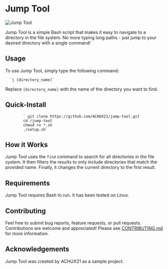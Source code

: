 # Jump Tool

![Jump Tool](https://upload.wikimedia.org/wikipedia/commons/thumb/2/28/HelloWorld.svg/2560px-HelloWorld.svg.png)

Jump Tool is a simple Bash script that makes it easy to navigate to a directory in the file system. No more typing long paths - just jump to your desired directory with a single command!

## Usage

To use Jump Tool, simply type the following command:

      `j [directory_name]`

Replace `[directory_name]` with the name of the directory you want to find.

## Quick-Install

            ` git clone https://github.com/ACHUX21/jump-tool.git
            cd /jump-tool
            chmod +x *.sh
            ./setup.sh`

## How it Works

Jump Tool uses the `find` command to search for all directories in the file system. It then filters the results to only include directories that match the provided name. Finally, it changes the current directory to the first result.

## Requirements

Jump Tool requires Bash to run. It has been tested on Linux.

## Contributing

Feel free to submit bug reports, feature requests, or pull requests. Contributions are welcome and appreciated! Please see [CONTRIBUTING.md](https://github.com/ACHUX21/jump-tool/blob/main/CONTRIBUTING.md) for more information.

## Acknowledgements

Jump Tool was created by ACHUX21 as a sample project. 
